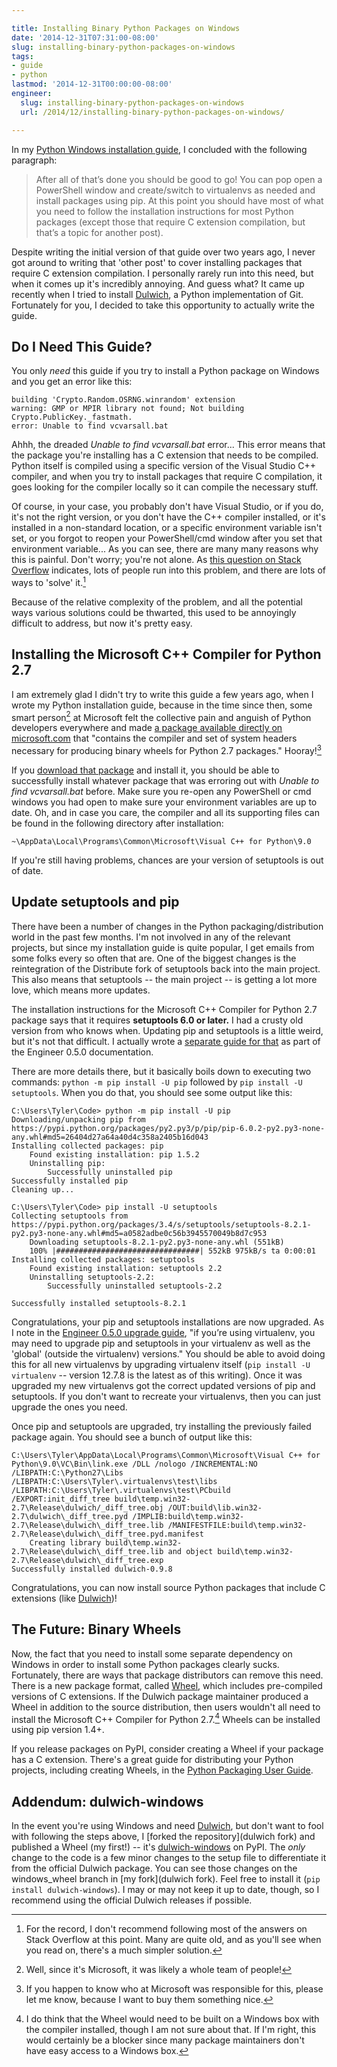 ```yaml
---

title: Installing Binary Python Packages on Windows
date: '2014-12-31T07:31:00-08:00'
slug: installing-binary-python-packages-on-windows
tags:
- guide
- python
lastmod: '2014-12-31T00:00:00-08:00'
engineer:
  slug: installing-binary-python-packages-on-windows
  url: /2014/12/installing-binary-python-packages-on-windows/

---
```


In my [Python Windows installation guide][], I concluded with the following paragraph:

> After all of that’s done you should be good to go! You can pop open a PowerShell window and create/switch to virtualenvs as needed and install packages using pip. At this point you should have most of what you need to follow the installation instructions for most Python packages (except those that require C extension compilation, but that’s a topic for another post).

Despite writing the initial version of that guide over two years ago, I never got around to writing that 'other post' to cover installing packages that require C extension compilation. I personally rarely run into this need, but when it comes up it's incredibly annoying. And guess what? It came up recently when I tried to install [Dulwich][], a Python implementation of Git. Fortunately for you, I decided to take this opportunity to actually write the guide.


## Do I Need This Guide?

You only *need* this guide if you try to install a Python package on Windows and you get an error like this:

```text
building 'Crypto.Random.OSRNG.winrandom' extension
warning: GMP or MPIR library not found; Not building Crypto.PublicKey._fastmath.
error: Unable to find vcvarsall.bat
```

Ahhh, the dreaded *Unable to find vcvarsall.bat* error... This error means that the package you're installing has a C extension that needs to be compiled. Python itself is compiled using a specific version of the Visual Studio C++ compiler, and when you try to install packages that require C compilation, it goes looking for the compiler locally so it can compile the necessary stuff.

Of course, in your case, you probably don't have Visual Studio, or if you do, it's not the right version, or you don't have the C++ compiler installed, or it's installed in a non-standard location, or a specific environment variable isn't set, or you forgot to reopen your PowerShell/cmd window after you set that environment variable... As you can see, there are many many reasons why this is painful. Don't worry; you're not alone. As [this question on Stack Overflow][stackoverflow] indicates, lots of people run into this problem, and there are lots of ways to 'solve' it.[^1]

Because of the relative complexity of the problem, and all the potential ways various solutions could be thwarted, this used to be annoyingly difficult to address, but now it's pretty easy.


## Installing the Microsoft C++ Compiler for Python 2.7

I am extremely glad I didn't try to write this guide a few years ago, when I wrote my Python installation guide, because in the time since then, some smart person[^2] at Microsoft felt the collective pain and anguish of Python developers everywhere and made [a package available directly on microsoft.com][msft_package] that "contains the compiler and set of system headers necessary for producing binary wheels for Python 2.7 packages." Hooray![^3]

If you [download that package][msft_package] and install it, you should be able to successfully install whatever package that was erroring out with *Unable to find vcvarsall.bat* before. Make sure you re-open any PowerShell or cmd windows you had open to make sure your environment variables are up to date. Oh, and in case you care, the compiler and all its supporting files can be found in the following directory after installation:

```text
~\AppData\Local\Programs\Common\Microsoft\Visual C++ for Python\9.0
```

If you're still having problems, chances are your version of setuptools is out of date.


## Update setuptools and pip

There have been a number of changes in the Python packaging/distribution world in the past few months. I'm not involved in any of the relevant projects, but since my installation guide is quite popular, I get emails from some folks every so often that are. One of the biggest changes is the reintegration of the Distribute fork of setuptools back into the main project. This also means that setuptools -- the main project -- is getting a lot more love, which means more updates.

The installation instructions for the Microsoft C++ Compiler for Python 2.7 package says that it requires **setuptools 6.0 or later.** I had a crusty old version from who knows when. Updating pip and setuptools is a little weird, but it's not that difficult. I actually wrote a [separate guide for that][engineer_upgrade] as part of the Engineer 0.5.0 documentation.

There are more details there, but it basically boils down to executing two commands: `python -m pip install -U pip` followed by `pip install -U setuptools`. When you do that, you should see some output like this:

```text
C:\Users\Tyler\Code> python -m pip install -U pip
Downloading/unpacking pip from https://pypi.python.org/packages/py2.py3/p/pip/pip-6.0.2-py2.py3-none-any.whl#md5=26404d27a64a40d4c358a2405b16d043
Installing collected packages: pip
    Found existing installation: pip 1.5.2
    Uninstalling pip:
        Successfully uninstalled pip
Successfully installed pip
Cleaning up...

C:\Users\Tyler\Code> pip install -U setuptools
Collecting setuptools from https://pypi.python.org/packages/3.4/s/setuptools/setuptools-8.2.1-py2.py3-none-any.whl#md5=a0582adbe0c56b3945570049b8d7c953
    Downloading setuptools-8.2.1-py2.py3-none-any.whl (551kB)
    100% |################################| 552kB 975kB/s ta 0:00:01
Installing collected packages: setuptools
    Found existing installation: setuptools 2.2
    Uninstalling setuptools-2.2:
        Successfully uninstalled setuptools-2.2

Successfully installed setuptools-8.2.1
```

Congratulations, your pip and setuptools installations are now upgraded. As I note in the [Engineer 0.5.0 upgrade guide][engineer_upgrade], "if you’re using virtualenv, you may need to upgrade pip and setuptools in your virtualenv as well as the 'global' (outside the virtualenv) versions." You should be able to avoid doing this for all new virtualenvs by upgrading virtualenv itself (`pip install -U virtualenv` -- version 12.7.8 is the latest as of this writing). Once it was upgraded my new virtualenvs got the correct updated versions of pip and setuptools. If you don't want to recreate your virtualenvs, then you can just upgrade the ones you need.

Once pip and setuptools are upgraded, try installing the previously failed package again. You should see a bunch of output like this:

```text
C:\Users\Tyler\AppData\Local\Programs\Common\Microsoft\Visual C++ for Python\9.0\VC\Bin\link.exe /DLL /nologo /INCREMENTAL:NO /LIBPATH:C:\Python27\Libs /LIBPATH:C:\Users\Tyler\.virtualenvs\test\libs /LIBPATH:C:\Users\Tyler\.virtualenvs\test\PCbuild /EXPORT:init_diff_tree build\temp.win32-2.7\Release\dulwich/_diff_tree.obj /OUT:build\lib.win32-2.7\dulwich\_diff_tree.pyd /IMPLIB:build\temp.win32-2.7\Release\dulwich\_diff_tree.lib /MANIFESTFILE:build\temp.win32-2.7\Release\dulwich\_diff_tree.pyd.manifest
    Creating library build\temp.win32-2.7\Release\dulwich\_diff_tree.lib and object build\temp.win32-2.7\Release\dulwich\_diff_tree.exp
Successfully installed dulwich-0.9.8
```

Congratulations, you can now install source Python packages that include C extensions (like [Dulwich][])!


## The Future: Binary Wheels

Now, the fact that you need to install some separate dependency on Windows in order to install some Python packages clearly sucks. Fortunately, there are ways that package distributors can remove this need. There is a new package format, called [Wheel][], which includes pre-compiled versions of C extensions. If the Dulwich package maintainer produced a Wheel in addition to the source distribution, then users wouldn't all need to install the Microsoft C++ Compiler for Python 2.7.[^4] Wheels can be installed using pip version 1.4+.

If you release packages on PyPI, consider creating a Wheel if your package has a C extension. There's a great guide for distributing your Python projects, including creating Wheels, in the [Python Packaging User Guide][].


## Addendum: dulwich-windows

In the event you're using Windows and need [Dulwich][], but don't want to fool with following the steps above, I [forked the repository](dulwich fork) and published a Wheel (my first!) -- it's [dulwich-windows][] on PyPI. The *only* change to the code is a few minor changes to the setup file to differentiate it from the official Dulwich package. You can see those changes on the windows_wheel branch in [my fork](dulwich fork). Feel free to install it (`pip install dulwich-windows`). I may or may not keep it up to date, though, so I recommend using the official Dulwich releases if possible.


[^1]: For the record, I don't recommend following most of the answers on Stack Overflow at this point. Many are quite old, and as you'll see when you read on, there's a much simpler solution.

[^2]: Well, since it's Microsoft, it was likely a whole team of people!

[^3]: If you happen to know who at Microsoft was responsible for this, please let me know, because I want to buy them something nice.

[^4]: I do think that the Wheel would need to be built on a Windows box with the compiler installed, though I am not sure about that. If I'm right, this would certainly be a blocker since many package maintainers don't have easy access to a Windows box.


[Dulwich]: https://www.samba.org/~jelmer/dulwich/
[dulwich fork]: https://github.com/tylerbutler/dulwich
[dulwich-windows]: https://pypi.python.org/pypi/dulwich-windows
[Python Windows installation guide]: /2012/05/how-to-install-python-pip-and-virtualenv-on-windows-with-powershell/
[stackoverflow]: http://stackoverflow.com/questions/2817869/error-unable-to-find-vcvarsall-bat
[msft_package]: https://www.microsoft.com/en-us/download/details.aspx?id=44266
[engineer_upgrade]: http://engineer.readthedocs.org/en/master/upgrade.html
[Wheel]: https://pypa.io/en/latest/peps/#pep427s
[Python Packaging User Guide]: http://python-packaging-user-guide.readthedocs.org/en/latest/distributing.html
